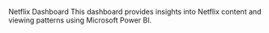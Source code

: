 Netflix Dashboard
This dashboard provides insights into Netflix content and viewing patterns using Microsoft Power BI.
